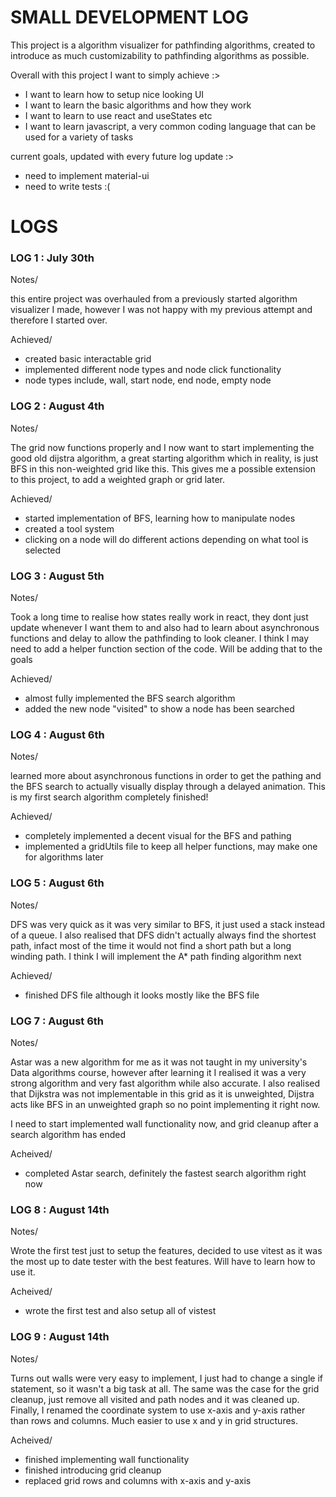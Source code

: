# SMALL DEVELOPMENT LOG

This project is a algorithm visualizer for pathfinding algorithms, created to introduce as much customizability to pathfinding algorithms as possible.

Overall with this project I want to simply achieve :>

- I want to learn how to setup nice looking UI
- I want to learn the basic algorithms and how they work
- I want to learn to use react and useStates etc
- I want to learn javascript, a very common coding language that can be used for a variety of tasks

current goals, updated with every future log update :>

- need to implement material-ui
- need to write tests :(

# LOGS

### LOG 1 : July 30th

Notes/

this entire project was overhauled from a previously started algorithm visualizer I made, however I was not
happy with my previous attempt and therefore I started over.

Achieved/

- created basic interactable grid
- implemented different node types and node click functionality
- node types include, wall, start node, end node, empty node


### LOG 2 : August 4th

Notes/

The grid now functions properly and I now want to start implementing the good old dijstra algorithm, a great starting
algorithm which in reality, is just BFS in this non-weighted grid like this. This gives me a possible extension to this
project, to add a weighted graph or grid later.

Achieved/

- started implementation of BFS, learning how to manipulate nodes
- created a tool system
- clicking on a node will do different actions depending on what tool is selected

### LOG 3 : August 5th

Notes/

Took a long time to realise how states really work in react, they dont just update whenever I want them to and also had to learn about asynchronous functions and delay to allow the pathfinding to look cleaner. I think I may need to add a helper function section of the code. Will be adding that to the goals

Achieved/

- almost fully implemented the BFS search algorithm
- added the new node "visited" to show a node has been searched

### LOG 4 : August 6th

Notes/

learned more about asynchronous functions in order to get the pathing and the BFS search to actually visually display through a delayed animation. This is my first search algorithm completely finished!

Achieved/

- completely implemented a decent visual for the BFS and pathing
- implemented a gridUtils file to keep all helper functions, may make one for algorithms later

### LOG 5 : August 6th

Notes/

DFS was very quick as it was very similar to BFS, it just used a stack instead of a queue. I also realised that DFS didn't actually always find the shortest path, infact most of the time it would not find a short path but a long winding path. I think I will implement the A* path finding algorithm next

Achieved/

- finished DFS file although it looks mostly like the BFS file


### LOG 7 : August 6th

Notes/

Astar was a new algorithm for me as it was not taught in my university's Data algorithms course, however after learning it I realised it was a very strong algorithm and very fast algorithm while also accurate. I also realised that Dijkstra was not implementable in this grid as it is unweighted, Dijstra acts like BFS in an unweighted graph so no point implementing it right now.

I need to start implemented wall functionality now, and grid cleanup after a search algorithm has ended

Acheived/

- completed Astar search, definitely the fastest search algorithm right now

### LOG 8 : August 14th

Notes/

Wrote the first test just to setup the features, decided to use vitest as it was the most up to date tester with the best features. Will have to learn how to use it.

Acheived/

- wrote the first test and also setup all of vistest

### LOG 9 : August 14th

Notes/

Turns out walls were very easy to implement, I just had to change a single if statement, so it wasn't a big task at all. The same was the case for the grid cleanup, just remove all visited and path nodes and it was cleaned up. Finally, I renamed the coordinate system to use x-axis and y-axis rather than rows and columns. Much easier to use x and y in grid structures.

Acheived/

- finished implementing wall functionality
- finished introducing grid cleanup
- replaced grid rows and columns with x-axis and y-axis
